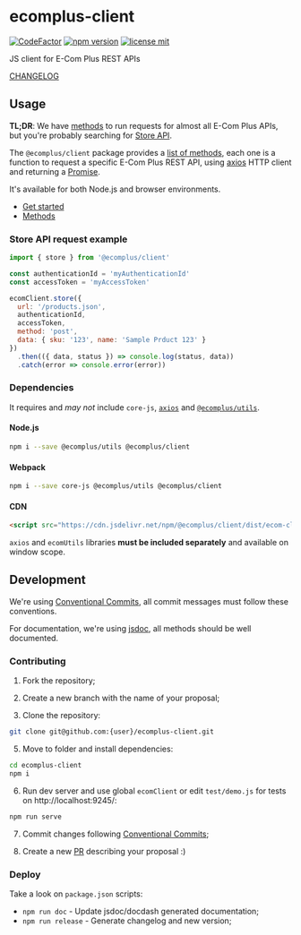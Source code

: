 # ecomplus-client

[![CodeFactor](https://www.codefactor.io/repository/github/ecomplus/client/badge)](https://www.codefactor.io/repository/github/ecomplus/client)
[![npm version](https://img.shields.io/npm/v/@ecomplus/client.svg)](https://www.npmjs.org/@ecomplus/client)
[![license mit](https://img.shields.io/badge/License-MIT-yellow.svg)](https://opensource.org/licenses/MIT)

JS client for E-Com Plus REST APIs

[CHANGELOG](https://github.com/ecomplus/client/blob/master/CHANGELOG.md)

## Usage

**TL;DR**: We have
[methods](https://developers.e-com.plus/ecomplus-client/ecomClient.html)
to run requests for almost all E-Com Plus APIs,
but you're probably searching for
[Store API](https://developers.e-com.plus/ecomplus-client/ecomClient.html#.store).

The `@ecomplus/client` package provides a
[list of methods](https://developers.e-com.plus/ecomplus-client/ecomClient.html),
each one is a function to request a specific E-Com Plus REST API,
using [axios](https://github.com/axios/axios) HTTP client
and returning a
[Promise](https://developer.mozilla.org/docs/Web/JavaScript/Reference/Global_Objects/Promise).

It's available for both Node.js and browser environments.

- [Get started](https://developers.e-com.plus/ecomplus-client/module-@ecomplus_client.html)
- [Methods](https://developers.e-com.plus/ecomplus-client/ecomClient.html)

### Store API request example

```js
import { store } from '@ecomplus/client'

const authenticationId = 'myAuthenticationId'
const accessToken = 'myAccessToken'

ecomClient.store({
  url: '/products.json',
  authenticationId,
  accessToken,
  method: 'post',
  data: { sku: '123', name: 'Sample Prduct 123' }
})
  .then(({ data, status }) => console.log(status, data))
  .catch(error => console.error(error))
```

### Dependencies

It requires and _may not_ include
`core-js`, [`axios`](https://github.com/axios/axios) and
[`@ecomplus/utils`](https://github.com/ecomplus/utils).

#### Node.js

```bash
npm i --save @ecomplus/utils @ecomplus/client
```

#### Webpack

```bash
npm i --save core-js @ecomplus/utils @ecomplus/client
```

#### CDN

```html
<script src="https://cdn.jsdelivr.net/npm/@ecomplus/client/dist/ecom-client.polyfill.min.js"></script>
```

`axios` and `ecomUtils` libraries **must be included separately**
and available on window scope.

## Development

We're using
[Conventional Commits](https://www.conventionalcommits.org/en/v1.0.0-beta.4/),
all commit messages must follow these conventions.

For documentation, we're using [jsdoc](https://jsdoc.app/),
all methods should be well documented.

### Contributing

1. Fork the repository;

2. Create a new branch with the name of your proposal;

4. Clone the repository:
```bash
git clone git@github.com:{user}/ecomplus-client.git
```

5. Move to folder and install dependencies:
```bash
cd ecomplus-client
npm i
```

6. Run dev server and use global `ecomClient`
or edit `test/demo.js` for tests on http://localhost:9245/:
```bash
npm run serve
```

7. Commit changes following
[Conventional Commits](https://www.conventionalcommits.org/en/v1.0.0-beta.4/);

8. Create a new [PR](https://github.com/ecomplus/client/pulls)
describing your proposal :)

### Deploy

Take a look on `package.json` scripts:

- `npm run doc` - Update jsdoc/docdash generated documentation;
- `npm run release` - Generate changelog and new version;
